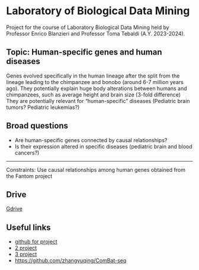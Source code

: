 # Laboratory of Biological Data Mining

Project for the course of Laboratory Biological Data Mining held by Professor Enrico Blanzieri and Professor Toma Tebaldi (A.Y. 2023-2024).

## Topic: Human-specific genes and human diseases
Genes evolved specifically in the human lineage after the split from the lineage leading to the chimpanzee and bonobo (around 6-7 million years ago). They potentially explain huge body alterations between humans and chimpanzees, such as average height and brain size (3-fold difference) They are potentially relevant for “human-specific” diseases (Pediatric brain tumors? Pediatric leukemias?)

## Broad questions 
 * Are human-specific genes connected by causal relationships?
 * Is their expression altered in specific diseases (pediatric brain and blood cancers?)
------
Constraints: Use causal relationships among human genes obtained from the Fantom project

## Drive
[Gdrive](https://drive.google.com/drive/u/1/folders/1jI8i7Q-_5FvG3Rgb_g2FEvZIJ5eKVb4O)

## Useful links 
* [github for project](https://github.com/annalisaxamin/LBDM)
* [2 project](https://github.com/VittoriaOssanna/BiologicalDM_project)
* [3 project](https://github.com/Elisshaze/LBDM-project)
* https://github.com/zhangyuqing/ComBat-seq
